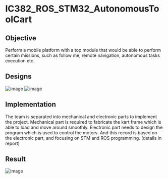 # IC382_ROS_STM32_AutonomousToolCart

## Objective
Perform a mobile platform with a top module that would be able to perform certain missions, such as follow me, remote navigation, autonomous tasks execution etc.

## Designs
![image](https://user-images.githubusercontent.com/56528924/181037464-60932575-9c98-4993-bfe7-cd93b12a9df0.png)
![image](https://user-images.githubusercontent.com/56528924/181037491-b60d997a-f1b8-4f44-9a4c-3fd0d679f927.png)

## Implementation
The team is separated into mechanical and electronic parts to implement the project. Mechanical part is required to fabricate the kart frame which is able to load and move around smoothly. Electronic part needs to design the program which is used to control the motors. And this record is based on the electronic part, and focusing on STM and ROS programming. (details in report)

## Result
![image](https://user-images.githubusercontent.com/56528924/181038604-a48077f9-12d8-4f59-9785-0eabd42e15be.png)
